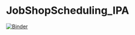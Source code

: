 # JobShopScheduling_IPA

[![Binder](https://mybinder.org/badge_logo.svg)](https://mybinder.org/v2/gh/SEQUOIA-Demonstrators/JobShopScheduling_IPA/HEAD)
